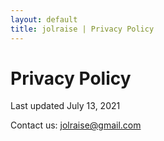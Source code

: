 ```yaml
---
layout: default
title: jolraise | Privacy Policy
---
```


# Privacy Policy

Last updated July 13, 2021

Contact us: jolraise@gmail.com
